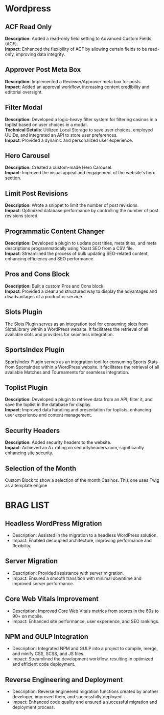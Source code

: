 # Wordpress

## ACF Read Only
**Description**: Added a read-only field setting to Advanced Custom Fields (ACF).  
**Impact**: Enhanced the flexibility of ACF by allowing certain fields to be read-only, improving data integrity.

## Approver Post Meta Box
**Description**: Implemented a Reviewer/Approver meta box for posts.  
**Impact**: Added an approval workflow, increasing content credibility and editorial oversight.

## Filter Modal
**Description**: Developed a logic-heavy filter system for filtering casinos in a toplist based on user choices in a modal.  
**Technical Details**: Utilized Local Storage to save user choices, employed UUIDs, and integrated an API to store user preferences.  
**Impact**: Provided a dynamic and personalized user experience.

## Hero Carousel
**Description**: Created a custom-made Hero Carousel.  
**Impact**: Improved the visual appeal and engagement of the website's hero section.

## Limit Post Revisions
**Description**: Wrote a snippet to limit the number of post revisions.  
**Impact**: Optimized database performance by controlling the number of post revisions stored.

## Programmatic Content Changer
**Description**: Developed a plugin to update post titles, meta titles, and meta descriptions programmatically using Yoast SEO from a CSV file.  
**Impact**: Streamlined the process of bulk updating SEO-related content, enhancing efficiency and SEO performance.

## Pros and Cons Block
**Description**: Built a custom Pros and Cons block.  
**Impact**: Provided a clear and structured way to display the advantages and disadvantages of a product or service.

## Slots Plugin
The Slots Plugin serves as an integration tool for consuming slots from SlotsLibrary within a WordPress website. It facilitates the retrieval of all available slots and providers for seamless integration.

## SportsIndex Plugin
SportsIndex Plugin serves as an integration tool for consuming Sports Stats from SportsIndex within a WordPress website. It facilitates the retrieval of all available Matches and Tournaments for seamless integration.

## Toplist Plugin
**Description**: Developed a plugin to retrieve data from an API, filter it, and save the toplist in the database for display.  
**Impact**: Improved data handling and presentation for toplists, enhancing user experience and content management.

## Security Headers
**Description**: Added security headers to the website.  
**Impact**: Achieved an A+ rating on securityheaders.com, significantly enhancing site security.

## Selection of the Month
Custom Block to show a selection of the month Casinos.
This one uses Twig as a template engine

# BRAG LIST

## Headless WordPress Migration
* Description: Assisted in the migration to a headless WordPress solution.
* Impact: Enabled decoupled architecture, improving performance and flexibility.

## Server Migration
* Description: Provided assistance with server migration.
* Impact: Ensured a smooth transition with minimal downtime and improved server performance.

## Core Web Vitals Improvement
* Description: Improved Core Web Vitals metrics from scores in the 60s to 90+ on mobile.
* Impact: Enhanced site performance, user experience, and SEO rankings.

## NPM and GULP Integration
* Description: Integrated NPM and GULP into a project to compile, merge, and minify CSS, SCSS, and JS files.
* Impact: Streamlined the development workflow, resulting in optimized and efficient code deployment.

## Reverse Engineering and Deployment
* Description: Reverse engineered migration functions created by another developer, improved them, and successfully deployed.
* Impact: Enhanced code quality and ensured a successful migration and deployment process.

